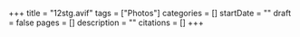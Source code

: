 +++
title = "12stg.avif"
tags = ["Photos"]
categories = []
startDate = ""
draft = false
pages = []
description = ""
citations = []
+++
